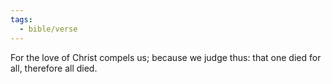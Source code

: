 ```yaml
---
tags:
  - bible/verse
---
```

For the love of Christ compels us; because we judge thus: that one died for all, therefore all died.